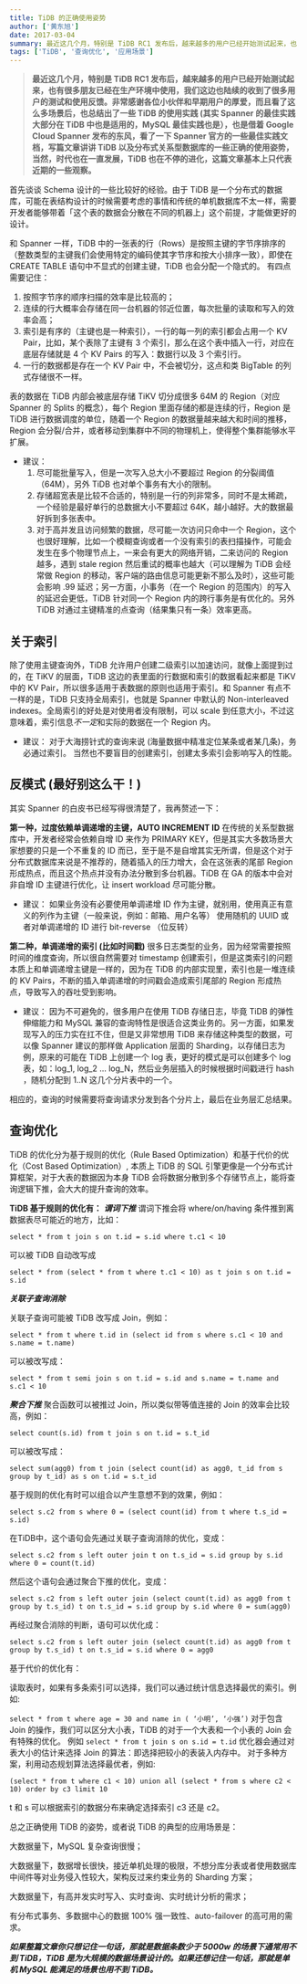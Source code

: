 ```yaml
---
title: TiDB 的正确使用姿势
author: ['黄东旭']
date: 2017-03-04
summary: 最近这几个月，特别是 TiDB RC1 发布后，越来越多的用户已经开始测试起来，也有很多朋友已经在生产环境中使用，我们这边也陆续的收到了很多用户的测试和使用反馈。非常感谢各位小伙伴和早期用户的厚爱，而且看了这么多场景后，也总结出了一些 TiDB 的使用实践 (其实 Spanner 的最佳实践大部分在 TiDB 中也是适用的，MySQL 最佳实践也是），也是借着 Google Cloud Spanner 发布的东风，看了一下 Spanner 官方的一些最佳实践文档，写篇文章讲讲 TiDB 以及分布式关系型数据库的一些正确的使用姿势，当然，时代也在一直发展，TiDB 也在不停的进化，这篇文章基本上只代表近期的一些观察。
tags: ['TiDB', '查询优化', '应用场景']
---
```



> **最近这几个月，特别是 TiDB RC1 发布后，越来越多的用户已经开始测试起来，也有很多朋友已经在生产环境中使用，我们这边也陆续的收到了很多用户的测试和使用反馈。非常感谢各位小伙伴和早期用户的厚爱，而且看了这么多场景后，也总结出了一些 TiDB 的使用实践 (其实 Spanner 的最佳实践大部分在 TiDB 中也是适用的，MySQL 最佳实践也是），也是借着 Google Cloud Spanner 发布的东风，看了一下 Spanner 官方的一些最佳实践文档，写篇文章讲讲 TiDB 以及分布式关系型数据库的一些正确的使用姿势，当然，时代也在一直发展，TiDB 也在不停的进化，这篇文章基本上只代表近期的一些观察。**

首先谈谈 Schema 设计的一些比较好的经验。由于 TiDB 是一个分布式的数据库，可能在表结构设计的时候需要考虑的事情和传统的单机数据库不太一样，需要开发者能够带着「这个表的数据会分散在不同的机器上」这个前提，才能做更好的设计。

和 Spanner 一样，TiDB 中的一张表的行（Rows）是按照主键的字节序排序的（整数类型的主键我们会使用特定的编码使其字节序和按大小排序一致），即使在 CREATE TABLE 语句中不显式的创建主键，TiDB 也会分配一个隐式的。
有四点需要记住：
1. 按照字节序的顺序扫描的效率是比较高的；
2. 连续的行大概率会存储在同一台机器的邻近位置，每次批量的读取和写入的效率会高；
3. 索引是有序的（主键也是一种索引），一行的每一列的索引都会占用一个 KV Pair，比如，某个表除了主键有 3 个索引，那么在这个表中插入一行，对应在底层存储就是 4 个 KV Pairs 的写入：数据行以及 3 个索引行。
4. 一行的数据都是存在一个 KV Pair 中，不会被切分，这点和类 BigTable 的列式存储很不一样。

表的数据在 TiDB 内部会被底层存储 TiKV 切分成很多 64M 的 Region（对应 Spanner 的 Splits 的概念），每个 Region 里面存储的都是连续的行，Region 是 TiDB 进行数据调度的单位，随着一个 Region 的数据量越来越大和时间的推移，Region 会分裂/合并，或者移动到集群中不同的物理机上，使得整个集群能够水平扩展。

- 建议：
	1. 尽可能批量写入，但是一次写入总大小不要超过 Region 的分裂阈值（64M），另外 TiDB 也对单个事务有大小的限制。
	2. 存储超宽表是比较不合适的，特别是一行的列非常多，同时不是太稀疏，一个经验是最好单行的总数据大小不要超过 64K，越小越好。大的数据最好拆到多张表中。
	3. 对于高并发且访问频繁的数据，尽可能一次访问只命中一个 Region，这个也很好理解，比如一个模糊查询或者一个没有索引的表扫描操作，可能会发生在多个物理节点上，一来会有更大的网络开销，二来访问的 Region 越多，遇到 stale region 然后重试的概率也越大（可以理解为 TiDB 会经常做 Region 的移动，客户端的路由信息可能更新不那么及时），这些可能会影响 .99 延迟；另一方面，小事务（在一个 Region 的范围内）的写入的延迟会更低，TiDB 针对同一个 Region 内的跨行事务是有优化的。另外 TiDB 对通过主键精准的点查询（结果集只有一条）效率更高。

## 关于索引
除了使用主键查询外，TiDB 允许用户创建二级索引以加速访问，就像上面提到过的，在 TiKV 的层面，TiDB 这边的表里面的行数据和索引的数据看起来都是 TiKV 中的 KV Pair，所以很多适用于表数据的原则也适用于索引。和 Spanner 有点不一样的是，TiDB 只支持全局索引，也就是 Spanner 中默认的 Non-interleaved indexes。全局索引的好处是对使用者没有限制，可以 scale 到任意大小，不过这意味着，索引信息*不一定*和实际的数据在一个 Region 内。

- 建议：
对于大海捞针式的查询来说 (海量数据中精准定位某条或者某几条)，务必通过索引。
当然也不要盲目的创建索引，创建太多索引会影响写入的性能。

## 反模式 (最好别这么干！)

其实 Spanner 的白皮书已经写得很清楚了，我再赘述一下：

**第一种，过度依赖单调递增的主键，AUTO INCREMENT ID**
在传统的关系型数据库中，开发者经常会依赖自增 ID 来作为 PRIMARY KEY，但是其实大多数场景大家想要的只是一个不重复的 ID 而已，至于是不是自增其实无所谓，但是这个对于分布式数据库来说是不推荐的，随着插入的压力增大，会在这张表的尾部 Region 形成热点，而且这个热点并没有办法分散到多台机器。TiDB 在 GA 的版本中会对非自增 ID 主键进行优化，让 insert workload 尽可能分散。

- 建议：
如果业务没有必要使用单调递增 ID 作为主键，就别用，使用真正有意义的列作为主键（一般来说，例如：邮箱、用户名等）
使用随机的 UUID 或者对单调递增的 ID 进行 bit-reverse （位反转）

**第二种，单调递增的索引 (比如时间戳)**
很多日志类型的业务，因为经常需要按照时间的维度查询，所以很自然需要对 timestamp 创建索引，但是这类索引的问题本质上和单调递增主键是一样的，因为在 TiDB 的内部实现里，索引也是一堆连续的 KV Pairs，不断的插入单调递增的时间戳会造成索引尾部的 Region 形成热点，导致写入的吞吐受到影响。

- 建议：
因为不可避免的，很多用户在使用 TiDB 存储日志，毕竟 TiDB 的弹性伸缩能力和 MySQL 兼容的查询特性是很适合这类业务的。另一方面，如果发现写入的压力实在扛不住，但是又非常想用 TiDB 来存储这种类型的数据，可以像 Spanner 建议的那样做 Application 层面的 Sharding，以存储日志为例，原来的可能在 TiDB 上创建一个 log 表，更好的模式是可以创建多个 log 表，如：log_1, log_2 … log_N，然后业务层插入的时候根据时间戳进行 hash ，随机分配到 1..N 这几个分片表中的一个。


相应的，查询的时候需要将查询请求分发到各个分片上，最后在业务层汇总结果。

## 查询优化

TiDB 的优化分为基于规则的优化（Rule Based Optimization）和基于代价的优化（Cost Based Optimization）, 本质上 TiDB 的 SQL 引擎更像是一个分布式计算框架，对于大表的数据因为本身 TiDB 会将数据分散到多个存储节点上，能将查询逻辑下推，会大大的提升查询的效率。

**TiDB 基于规则的优化有：**
***谓词下推***
	谓词下推会将 where/on/having 条件推到离数据表尽可能近的地方，比如：

```select * from t join s on t.id = s.id where t.c1 < 10```

可以被 TiDB 自动改写成

```select * from (select * from t where t.c1 < 10) as t join s on t.id = s.id```

***关联子查询消除***

关联子查询可能被 TiDB 改写成 Join，例如：

```select * from t where t.id in (select id from s where s.c1 < 10 and s.name = t.name)```

可以被改写成：

```select * from t semi join s on t.id = s.id and s.name = t.name and s.c1 < 10```

***聚合下推***
聚合函数可以被推过 Join，所以类似带等值连接的 Join 的效率会比较高，例如：

```select count(s.id) from t join s on t.id = s.t_id```

可以被改写成：

```select sum(agg0) from t join (select count(id) as agg0, t_id from s group by t_id) as s on t.id = s.t_id```

基于规则的优化有时可以组合以产生意想不到的效果，例如：

```select s.c2 from s where 0 = (select count(id) from t where t.s_id = s.id)```

在TiDB中，这个语句会先通过关联子查询消除的优化，变成：

```select s.c2 from s left outer join t on t.s_id = s.id group by s.id where 0 = count(t.id)```

然后这个语句会通过聚合下推的优化，变成：

```select s.c2 from s left outer join (select count(t.id) as agg0 from t group by t.s_id) t on t.s_id = s.id group by s.id where 0 = sum(agg0)```

再经过聚合消除的判断，语句可以优化成：

```select s.c2 from s left outer join (select count(t.id) as agg0 from t group by t.s_id) t on t.s_id = s.id where 0 = agg0```

基于代价的优化有：

读取表时，如果有多条索引可以选择，我们可以通过统计信息选择最优的索引。例如:

```select * from t where age = 30 and name in ( ‘小明’, ‘小强’)```
对于包含 Join 的操作，我们可以区分大小表，TiDB 的对于一个大表和一个小表的 Join 会有特殊的优化。
例如
```select * from t join s on s.id = t.id```
优化器会通过对表大小的估计来选择 Join 的算法：即选择把较小的表装入内存中。
对于多种方案，利用动态规划算法选择最优者，例如:

```(select * from t where c1 < 10) union all (select * from s where c2 < 10) order by c3 limit 10```

t 和 s 可以根据索引的数据分布来确定选择索引 c3 还是 c2。

总之正确使用 TiDB 的姿势，或者说 TiDB 的典型的应用场景是：

大数据量下，MySQL 复杂查询很慢；

大数据量下，数据增长很快，接近单机处理的极限，不想分库分表或者使用数据库中间件等对业务侵入性较大，架构反过来约束业务的 Sharding 方案；

大数据量下，有高并发实时写入、实时查询、实时统计分析的需求；

有分布式事务、多数据中心的数据 100% 强一致性、auto-failover 的高可用的需求。

***如果整篇文章你只想记住一句话，那就是数据条数少于 5000w 的场景下通常用不到 TiDB，TiDB 是为大规模的数据场景设计的。如果还想记住一句话，那就是单机 MySQL 能满足的场景也用不到 TiDB。***
